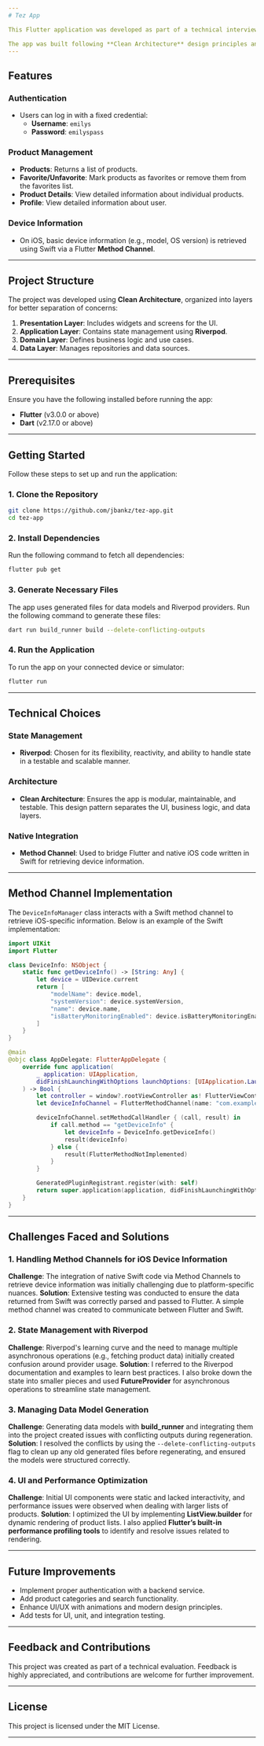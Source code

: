 ```yaml
---
# Tez App

This Flutter application was developed as part of a technical interview process. The app allows users to log in with a dummy credential, interact with a product list (favorite/unfavorite and view details), and retrieves basic device information from iOS using a native method channel.

The app was built following **Clean Architecture** design principles and utilizes **Riverpod** for state management to ensure scalability and maintainability.
---
```


## Features

### Authentication

- Users can log in with a fixed credential:
  - **Username**: `emilys`
  - **Password**: `emilyspass`

### Product Management

- **Products**: Returns a list of products.
- **Favorite/Unfavorite**: Mark products as favorites or remove them from the favorites list.
- **Product Details**: View detailed information about individual products.
- **Profile**: View detailed information about user.

### Device Information

- On iOS, basic device information (e.g., model, OS version) is retrieved using Swift via a Flutter **Method Channel**.

---

## Project Structure

The project was developed using **Clean Architecture**, organized into layers for better separation of concerns:

1. **Presentation Layer**: Includes widgets and screens for the UI.
2. **Application Layer**: Contains state management using **Riverpod**.
3. **Domain Layer**: Defines business logic and use cases.
4. **Data Layer**: Manages repositories and data sources.

---

## Prerequisites

Ensure you have the following installed before running the app:

- **Flutter** (v3.0.0 or above)
- **Dart** (v2.17.0 or above)

---

## Getting Started

Follow these steps to set up and run the application:

### 1. Clone the Repository

```bash
git clone https://github.com/jbankz/tez-app.git
cd tez-app
```

### 2. Install Dependencies

Run the following command to fetch all dependencies:

```bash
flutter pub get
```

### 3. Generate Necessary Files

The app uses generated files for data models and Riverpod providers. Run the following command to generate these files:

```bash
dart run build_runner build --delete-conflicting-outputs
```

### 4. Run the Application

To run the app on your connected device or simulator:

```bash
flutter run
```

---

## Technical Choices

### State Management

- **Riverpod**: Chosen for its flexibility, reactivity, and ability to handle state in a testable and scalable manner.

### Architecture

- **Clean Architecture**: Ensures the app is modular, maintainable, and testable. This design pattern separates the UI, business logic, and data layers.

### Native Integration

- **Method Channel**: Used to bridge Flutter and native iOS code written in Swift for retrieving device information.

---

## Method Channel Implementation

The `DeviceInfoManager` class interacts with a Swift method channel to retrieve iOS-specific information. Below is an example of the Swift implementation:

```swift
import UIKit
import Flutter

class DeviceInfo: NSObject {
    static func getDeviceInfo() -> [String: Any] {
        let device = UIDevice.current
        return [
            "modelName": device.model,
            "systemVersion": device.systemVersion,
            "name": device.name,
            "isBatteryMonitoringEnabled": device.isBatteryMonitoringEnabled,
        ]
    }
}

@main
@objc class AppDelegate: FlutterAppDelegate {
    override func application(
        _ application: UIApplication,
        didFinishLaunchingWithOptions launchOptions: [UIApplication.LaunchOptionsKey: Any]?
    ) -> Bool {
        let controller = window?.rootViewController as! FlutterViewController
        let deviceInfoChannel = FlutterMethodChannel(name: "com.example/device_info", binaryMessenger: controller.binaryMessenger)

        deviceInfoChannel.setMethodCallHandler { (call, result) in
            if call.method == "getDeviceInfo" {
                let deviceInfo = DeviceInfo.getDeviceInfo()
                result(deviceInfo)
            } else {
                result(FlutterMethodNotImplemented)
            }
        }

        GeneratedPluginRegistrant.register(with: self)
        return super.application(application, didFinishLaunchingWithOptions: launchOptions)
    }
}
```

---

## Challenges Faced and Solutions

### 1. **Handling Method Channels for iOS Device Information**

**Challenge**: The integration of native Swift code via Method Channels to retrieve device information was initially challenging due to platform-specific nuances.
**Solution**: Extensive testing was conducted to ensure the data returned from Swift was correctly parsed and passed to Flutter. A simple method channel was created to communicate between Flutter and Swift.

### 2. **State Management with Riverpod**

**Challenge**: Riverpod's learning curve and the need to manage multiple asynchronous operations (e.g., fetching product data) initially created confusion around provider usage.
**Solution**: I referred to the Riverpod documentation and examples to learn best practices. I also broke down the state into smaller pieces and used **FutureProvider** for asynchronous operations to streamline state management.

### 3. **Managing Data Model Generation**

**Challenge**: Generating data models with **build_runner** and integrating them into the project created issues with conflicting outputs during regeneration.
**Solution**: I resolved the conflicts by using the `--delete-conflicting-outputs` flag to clean up any old generated files before regenerating, and ensured the models were structured correctly.

### 4. **UI and Performance Optimization**

**Challenge**: Initial UI components were static and lacked interactivity, and performance issues were observed when dealing with larger lists of products.
**Solution**: I optimized the UI by implementing **ListView.builder** for dynamic rendering of product lists. I also applied **Flutter’s built-in performance profiling tools** to identify and resolve issues related to rendering.

---

## Future Improvements

- Implement proper authentication with a backend service.
- Add product categories and search functionality.
- Enhance UI/UX with animations and modern design principles.
- Add tests for UI, unit, and integration testing.

---

## Feedback and Contributions

This project was created as part of a technical evaluation. Feedback is highly appreciated, and contributions are welcome for further improvement.

---

## License

This project is licensed under the MIT License.

---
